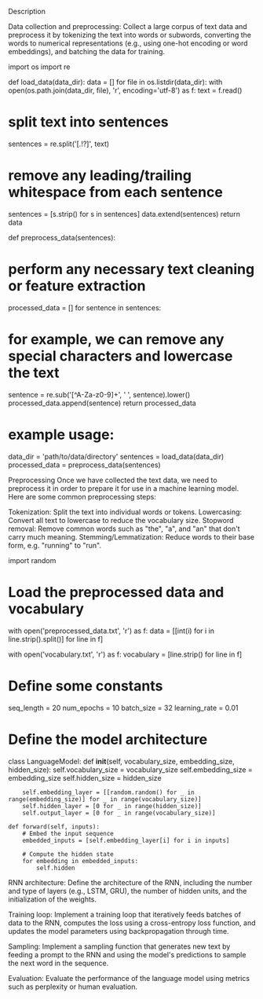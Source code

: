 Description

Data collection and preprocessing: Collect a large corpus of text data and preprocess it by tokenizing the text into words or subwords, converting the words to numerical representations (e.g., using one-hot encoding or word embeddings), and batching the data for training.

import os
import re

def load_data(data_dir):
data = []
for file in os.listdir(data_dir):
with open(os.path.join(data_dir, file), 'r', encoding='utf-8') as f:
text = f.read()
# split text into sentences
sentences = re.split('[.!?]', text)
# remove any leading/trailing whitespace from each sentence
sentences = [s.strip() for s in sentences]
data.extend(sentences)
return data

def preprocess_data(sentences):
# perform any necessary text cleaning or feature extraction
processed_data = []
for sentence in sentences:
# for example, we can remove any special characters and lowercase the text
sentence = re.sub('[^A-Za-z0-9]+', ' ', sentence).lower()
processed_data.append(sentence)
return processed_data

# example usage:
data_dir = 'path/to/data/directory'
sentences = load_data(data_dir)
processed_data = preprocess_data(sentences)


Preprocessing
Once we have collected the text data, we need to preprocess it in order to prepare it for use in a machine learning model. Here are some common preprocessing steps:

Tokenization: Split the text into individual words or tokens.
Lowercasing: Convert all text to lowercase to reduce the vocabulary size.
Stopword removal: Remove common words such as "the", "a", and "an" that don't carry much meaning.
Stemming/Lemmatization: Reduce words to their base form, e.g. "running" to "run".


import random

# Load the preprocessed data and vocabulary
with open('preprocessed_data.txt', 'r') as f:
data = [[int(i) for i in line.strip().split()] for line in f]

with open('vocabulary.txt', 'r') as f:
vocabulary = [line.strip() for line in f]

# Define some constants
seq_length = 20
num_epochs = 10
batch_size = 32
learning_rate = 0.01

# Define the model architecture
class LanguageModel:
def __init__(self, vocabulary_size, embedding_size, hidden_size):
self.vocabulary_size = vocabulary_size
self.embedding_size = embedding_size
self.hidden_size = hidden_size

        self.embedding_layer = [[random.random() for _ in range(embedding_size)] for _ in range(vocabulary_size)]
        self.hidden_layer = [0 for _ in range(hidden_size)]
        self.output_layer = [0 for _ in range(vocabulary_size)]

    def forward(self, inputs):
        # Embed the input sequence
        embedded_inputs = [self.embedding_layer[i] for i in inputs]

        # Compute the hidden state
        for embedding in embedded_inputs:
            self.hidden



RNN architecture: Define the architecture of the RNN, including the number and type of layers (e.g., LSTM, GRU), the number of hidden units, and the initialization of the weights.

Training loop: Implement a training loop that iteratively feeds batches of data to the RNN, computes the loss using a cross-entropy loss function, and updates the model parameters using backpropagation through time.

Sampling: Implement a sampling function that generates new text by feeding a prompt to the RNN and using the model's predictions to sample the next word in the sequence.

Evaluation: Evaluate the performance of the language model using metrics such as perplexity or human evaluation.
